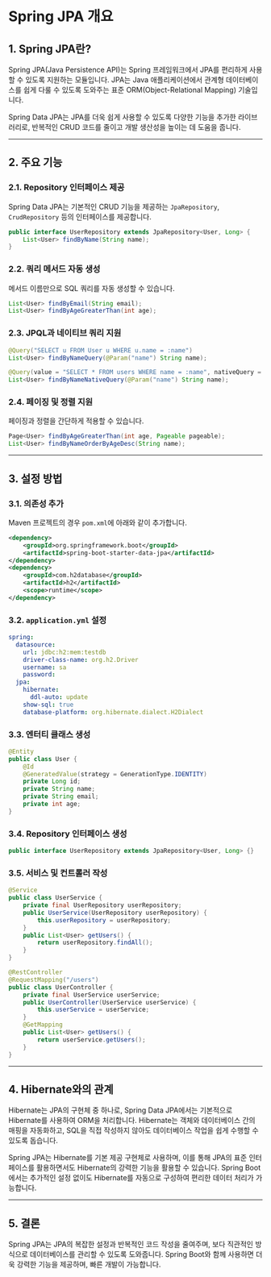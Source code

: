 # Spring JPA 개요

## 1. Spring JPA란?
Spring JPA(Java Persistence API)는 Spring 프레임워크에서 JPA를 편리하게 사용할 수 있도록 지원하는 모듈입니다. JPA는 Java 애플리케이션에서 관계형 데이터베이스를 쉽게 다룰 수 있도록 도와주는 표준 ORM(Object-Relational Mapping) 기술입니다.

Spring Data JPA는 JPA를 더욱 쉽게 사용할 수 있도록 다양한 기능을 추가한 라이브러리로, 반복적인 CRUD 코드를 줄이고 개발 생산성을 높이는 데 도움을 줍니다.

---

## 2. 주요 기능
### 2.1. Repository 인터페이스 제공
Spring Data JPA는 기본적인 CRUD 기능을 제공하는 `JpaRepository`, `CrudRepository` 등의 인터페이스를 제공합니다.

```java
public interface UserRepository extends JpaRepository<User, Long> {
    List<User> findByName(String name);
}
```

### 2.2. 쿼리 메서드 자동 생성
메서드 이름만으로 SQL 쿼리를 자동 생성할 수 있습니다.
```java
List<User> findByEmail(String email);
List<User> findByAgeGreaterThan(int age);
```

### 2.3. JPQL과 네이티브 쿼리 지원
```java
@Query("SELECT u FROM User u WHERE u.name = :name")
List<User> findByNameQuery(@Param("name") String name);

@Query(value = "SELECT * FROM users WHERE name = :name", nativeQuery = true)
List<User> findByNameNativeQuery(@Param("name") String name);
```

### 2.4. 페이징 및 정렬 지원
페이징과 정렬을 간단하게 적용할 수 있습니다.
```java
Page<User> findByAgeGreaterThan(int age, Pageable pageable);
List<User> findByNameOrderByAgeDesc(String name);
```

---

## 3. 설정 방법
### 3.1. 의존성 추가
Maven 프로젝트의 경우 `pom.xml`에 아래와 같이 추가합니다.
```xml
<dependency>
    <groupId>org.springframework.boot</groupId>
    <artifactId>spring-boot-starter-data-jpa</artifactId>
</dependency>
<dependency>
    <groupId>com.h2database</groupId>
    <artifactId>h2</artifactId>
    <scope>runtime</scope>
</dependency>
```

### 3.2. `application.yml` 설정
```yaml
spring:
  datasource:
    url: jdbc:h2:mem:testdb
    driver-class-name: org.h2.Driver
    username: sa
    password:
  jpa:
    hibernate:
      ddl-auto: update
    show-sql: true
    database-platform: org.hibernate.dialect.H2Dialect
```

### 3.3. 엔터티 클래스 생성
```java
@Entity
public class User {
    @Id
    @GeneratedValue(strategy = GenerationType.IDENTITY)
    private Long id;
    private String name;
    private String email;
    private int age;
}
```

### 3.4. Repository 인터페이스 생성
```java
public interface UserRepository extends JpaRepository<User, Long> {}
```

### 3.5. 서비스 및 컨트롤러 작성
```java
@Service
public class UserService {
    private final UserRepository userRepository;
    public UserService(UserRepository userRepository) {
        this.userRepository = userRepository;
    }
    public List<User> getUsers() {
        return userRepository.findAll();
    }
}

@RestController
@RequestMapping("/users")
public class UserController {
    private final UserService userService;
    public UserController(UserService userService) {
        this.userService = userService;
    }
    @GetMapping
    public List<User> getUsers() {
        return userService.getUsers();
    }
}
```

---

## 4. Hibernate와의 관계
Hibernate는 JPA의 구현체 중 하나로, Spring Data JPA에서는 기본적으로 Hibernate를 사용하여 ORM을 처리합니다. Hibernate는 객체와 데이터베이스 간의 매핑을 자동화하고, SQL을 직접 작성하지 않아도 데이터베이스 작업을 쉽게 수행할 수 있도록 돕습니다.

Spring JPA는 Hibernate를 기본 제공 구현체로 사용하며, 이를 통해 JPA의 표준 인터페이스를 활용하면서도 Hibernate의 강력한 기능을 활용할 수 있습니다. Spring Boot에서는 추가적인 설정 없이도 Hibernate를 자동으로 구성하여 편리한 데이터 처리가 가능합니다.

---

## 5. 결론
Spring JPA는 JPA의 복잡한 설정과 반복적인 코드 작성을 줄여주며, 보다 직관적인 방식으로 데이터베이스를 관리할 수 있도록 도와줍니다. Spring Boot와 함께 사용하면 더욱 강력한 기능을 제공하며, 빠른 개발이 가능합니다.

